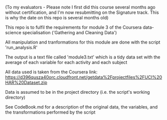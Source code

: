 (To my evaluators - Please note I first did this course several months ago without certification, and I'm now resubmitting on the Signature track. This is why the date on this repo is several months old)

This repo is to fulfil the requirements for module 3 of the Coursera data-science specialisation ('Gathering and Cleaning Data')

All manipulation and tranformations for this module are done with the script 'run_analysis.R'

The output is a text file called 'module3.txt' which is a tidy data set with the average of each variable for each activity and each subject

All data used is taken from the Coursera link: https://d396qusza40orc.cloudfront.net/getdata%2Fprojectfiles%2FUCI%20HAR%20Dataset.zip

Data is assumed to be in the project directory (i.e. the script's working directory)

See CodeBook.md for a description of the original data, the variables, and the transformations performed by the script
